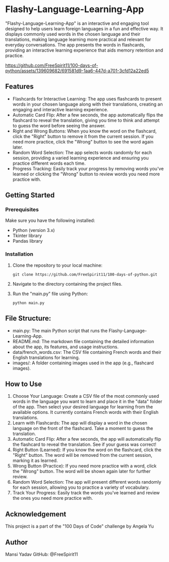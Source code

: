 # Flashy-Language-Learning-App

"Flashy-Language-Learning-App" is an interactive and engaging tool designed to help users learn foreign languages in a fun and effective way. It displays commonly used words in the chosen language and their translations, making language learning more practical and relevant for everyday conversations. The app presents the words in flashcards, providing an interactive learning experience that aids memory retention and practice.


https://github.com/FreeSpirit11/100-days-of-python/assets/139609682/691581d9-1aa6-447d-a701-3cfd12a22ed5


## Features

- Flashcards for Interactive Learning: The app uses flashcards to present words in your chosen language along with their translations, creating an engaging and interactive learning experience.
- Automatic Card Flip: After a few seconds, the app automatically flips the flashcard to reveal the translation, giving you time to think and attempt to guess the word before seeing the answer.
- Right and Wrong Buttons: When you know the word on the flashcard, click the "Right" button to remove it from the current session. If you need more practice, click the "Wrong" button to see the word again later.
- Random Word Selection: The app selects words randomly for each session, providing a varied learning experience and ensuring you practice different words each time.
- Progress Tracking: Easily track your progress by removing words you've learned or clicking the "Wrong" button to review words you need more practice with.

## Getting Started

### Prerequisites

Make sure you have the following installed:

- Python (version 3.x)
- Tkinter library 
- Pandas library 

### Installation

1. Clone the repository to your local machine:
   ```shell
   git clone https://github.com/FreeSpirit11/100-days-of-python.git
   ```

2. Navigate to the directory containing the project files.

3. Run the "main.py" file using Python:
   ```shell
   python main.py
   ```
   
## File Structure:

- main.py: The main Python script that runs the Flashy-Language-Learning-App.
- README.md: The markdown file containing the detailed information about the app, its features, and usage instructions.
- data/french_words.csv: The CSV file containing French words and their English translations for learning.
- images/: A folder containing images used in the app (e.g., flashcard images).

## How to Use

1. Choose Your Language: Create a CSV file of the most commonly used words in the language you want to learn and place it in the "data" folder of the app. Then select your desired language for learning from the available options. It currently contains French words with their English translations.
2. Learn with Flashcards: The app will display a word in the chosen language on the front of the flashcard. Take a moment to guess the translation.
3. Automatic Card Flip: After a few seconds, the app will automatically flip the flashcard to reveal the translation. See if your guess was correct!
4. Right Button (Learned): If you know the word on the flashcard, click the "Right" button. The word will be removed from the current session, marking it as learned.
5. Wrong Button (Practice): If you need more practice with a word, click the "Wrong" button. The word will be shown again later for further review.
6. Random Word Selection: The app will present different words randomly for each session, allowing you to practice a variety of vocabulary.
7. Track Your Progress: Easily track the words you've learned and review the ones you need more practice with.

## Acknowledgement

This project is a part of the "100 Days of Code" challenge by Angela Yu 

## Author

Mansi Yadav
GitHub: @FreeSpirit11
